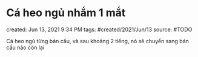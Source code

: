 ---
---

# Cá heo ngủ nhắm 1 mắt

created: Jun 13, 2021 9:34 PM
tags: #created/2021/Jun/13
source: #TODO

Cá heo ngủ từng bán cầu, và sau khoảng 2 tiếng, nó sẽ chuyển sang bán cầu não còn lại
